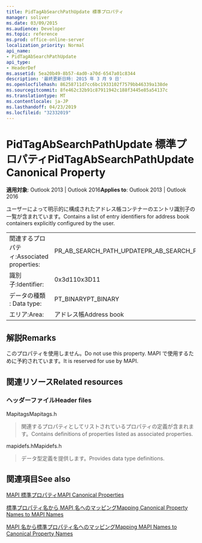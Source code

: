 ```yaml
---
title: PidTagAbSearchPathUpdate 標準プロパティ
manager: soliver
ms.date: 03/09/2015
ms.audience: Developer
ms.topic: reference
ms.prod: office-online-server
localization_priority: Normal
api_name:
- PidTagAbSearchPathUpdate
api_type:
- HeaderDef
ms.assetid: 5ea20b49-8b57-4ad0-a70d-6547a01c8344
description: '最終更新日時: 2015 年 3 月 9 日'
ms.openlocfilehash: 86258711d7cc6bc1933102f7579bb46339a138de
ms.sourcegitcommit: 8fe462c32b91c87911942c188f3445e85a54137c
ms.translationtype: MT
ms.contentlocale: ja-JP
ms.lasthandoff: 04/23/2019
ms.locfileid: "32332019"
---
```

# <a name="pidtagabsearchpathupdate-canonical-property"></a><span data-ttu-id="1d0c3-103">PidTagAbSearchPathUpdate 標準プロパティ</span><span class="sxs-lookup"><span data-stu-id="1d0c3-103">PidTagAbSearchPathUpdate Canonical Property</span></span>

  
  
<span data-ttu-id="1d0c3-104">**適用対象**: Outlook 2013 | Outlook 2016</span><span class="sxs-lookup"><span data-stu-id="1d0c3-104">**Applies to**: Outlook 2013 | Outlook 2016</span></span> 
  
<span data-ttu-id="1d0c3-105">ユーザーによって明示的に構成されたアドレス帳コンテナーのエントリ識別子の一覧が含まれています。</span><span class="sxs-lookup"><span data-stu-id="1d0c3-105">Contains a list of entry identifiers for address book containers explicitly configured by the user.</span></span> 
  
|||
|:-----|:-----|
|<span data-ttu-id="1d0c3-106">関連するプロパティ:</span><span class="sxs-lookup"><span data-stu-id="1d0c3-106">Associated properties:</span></span>  <br/> |<span data-ttu-id="1d0c3-107">PR_AB_SEARCH_PATH_UPDATE</span><span class="sxs-lookup"><span data-stu-id="1d0c3-107">PR_AB_SEARCH_PATH_UPDATE</span></span>  <br/> |
|<span data-ttu-id="1d0c3-108">識別子:</span><span class="sxs-lookup"><span data-stu-id="1d0c3-108">Identifier:</span></span>  <br/> |<span data-ttu-id="1d0c3-109">0x3d11</span><span class="sxs-lookup"><span data-stu-id="1d0c3-109">0x3D11</span></span>  <br/> |
|<span data-ttu-id="1d0c3-110">データの種類 : </span><span class="sxs-lookup"><span data-stu-id="1d0c3-110">Data type:</span></span>  <br/> |<span data-ttu-id="1d0c3-111">PT_BINARY</span><span class="sxs-lookup"><span data-stu-id="1d0c3-111">PT_BINARY</span></span>  <br/> |
|<span data-ttu-id="1d0c3-112">エリア:</span><span class="sxs-lookup"><span data-stu-id="1d0c3-112">Area:</span></span>  <br/> |<span data-ttu-id="1d0c3-113">アドレス帳</span><span class="sxs-lookup"><span data-stu-id="1d0c3-113">Address book</span></span>  <br/> |
   
## <a name="remarks"></a><span data-ttu-id="1d0c3-114">解説</span><span class="sxs-lookup"><span data-stu-id="1d0c3-114">Remarks</span></span>

<span data-ttu-id="1d0c3-115">このプロパティを使用しません。</span><span class="sxs-lookup"><span data-stu-id="1d0c3-115">Do not use this property.</span></span> <span data-ttu-id="1d0c3-116">MAPI で使用するために予約されています。</span><span class="sxs-lookup"><span data-stu-id="1d0c3-116">It is reserved for use by MAPI.</span></span>
  
## <a name="related-resources"></a><span data-ttu-id="1d0c3-117">関連リソース</span><span class="sxs-lookup"><span data-stu-id="1d0c3-117">Related resources</span></span>

### <a name="header-files"></a><span data-ttu-id="1d0c3-118">ヘッダーファイル</span><span class="sxs-lookup"><span data-stu-id="1d0c3-118">Header files</span></span>

<span data-ttu-id="1d0c3-119">Mapitags</span><span class="sxs-lookup"><span data-stu-id="1d0c3-119">Mapitags.h</span></span>
  
> <span data-ttu-id="1d0c3-120">関連するプロパティとしてリストされているプロパティの定義が含まれます。</span><span class="sxs-lookup"><span data-stu-id="1d0c3-120">Contains definitions of properties listed as associated properties.</span></span>
    
<span data-ttu-id="1d0c3-121">mapidefs.h</span><span class="sxs-lookup"><span data-stu-id="1d0c3-121">Mapidefs.h</span></span>
  
> <span data-ttu-id="1d0c3-122">データ型定義を提供します。</span><span class="sxs-lookup"><span data-stu-id="1d0c3-122">Provides data type definitions.</span></span>
    
## <a name="see-also"></a><span data-ttu-id="1d0c3-123">関連項目</span><span class="sxs-lookup"><span data-stu-id="1d0c3-123">See also</span></span>



[<span data-ttu-id="1d0c3-124">MAPI 標準プロパティ</span><span class="sxs-lookup"><span data-stu-id="1d0c3-124">MAPI Canonical Properties</span></span>](mapi-canonical-properties.md)
  
[<span data-ttu-id="1d0c3-125">標準プロパティ名から MAPI 名へのマッピング</span><span class="sxs-lookup"><span data-stu-id="1d0c3-125">Mapping Canonical Property Names to MAPI Names</span></span>](mapping-canonical-property-names-to-mapi-names.md)
  
[<span data-ttu-id="1d0c3-126">MAPI 名から標準プロパティ名へのマッピング</span><span class="sxs-lookup"><span data-stu-id="1d0c3-126">Mapping MAPI Names to Canonical Property Names</span></span>](mapping-mapi-names-to-canonical-property-names.md)

